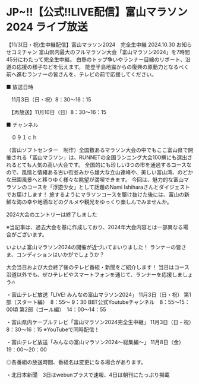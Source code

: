 
JP~!!【公式!!LIVE配信】富山マラソン2024 ライブ放送 
=
【11/3(日・祝)生中継配信】富山マラソン2024　完全生中継
2024.10.30
お知らせコミチャン
富山県内最大のフルマラソン大会「富山マラソン2024」を7時間45分にわたって完全生中継。
白熱のトップ争いやランナー目線のリポート、沿道の応援の様子などを伝えます。
能登半島地震からの復興の原動力となるべく前へ進むランナーの皆さんを、テレビの前で応援してください。

■ 放送日時

　11月3日（日・祝）8：30～16：15

　【再放送】11月10日（日）8：30～16：15

■ チャンネル

　０９１ｃｈ

（富山ソフトセンター　制作）全国数あるマラソン大会の中でもここ富山県で開催される「富山マラソン」は、RUNNETの全国ランニング大会100撰にも選出されるとても人気の高い大会です。
全国的にも珍しい3つの市を通過するコースなので、風情と情緒ある古い街並みから雄大な立山連峰や、美しい富山湾、のどかな田園風景へと移りゆく様々な眺望が満喫できます。
今回は、魅力的な富山マラソンのコースを「浮遊少女」として話題のNami Ishiharaさんとダイジェストでお届けします！
旅するようにマラソンコースを駆け抜けた後には、富山の新鮮な海の幸や地酒などのグルメや観光をゆっくり楽しんでみませんか。

2024大会のエントリーは終了しました

※当記事は、過去大会を基に作成しており、2024年大会内容とは一部異なる場合がございます。

いよいよ富山マラソン2024の開催が近づいてまいりました！
ランナーの皆さま、コンディションはいかがでしょうか？

大会当日および大会終了後のテレビ番組・新聞をご紹介します！
当日はコース沿道以外でも、ぜひテレビやスマートフォンを通じて、ランナーを応援しましょう🔥

・富山テレビ放送「LIVE! みんなの富山マラソン2024」
11月3日（日・祝）
第1部（スタート編）　8：55～ 9：30
BBT公式Youtubeチャンネル　8：55～15：00頃
第2部（ゴール編）　14：00～14：55

・富山県内ケーブルテレビ「富山マラソン2024完全生中継」
11月3日（日・祝）　 8：30～16：15
※YouTubeで同時配信！

・富山テレビ放送「みんなの富山マラソン2024～総集編～」
11月8日（金）　19：00～20：00

◎各番組の放送時間、番組名は変更になる場合があります。

・北日本新聞　3日はwebunプラスで速報、4日は朝刊にたっぷり掲載

